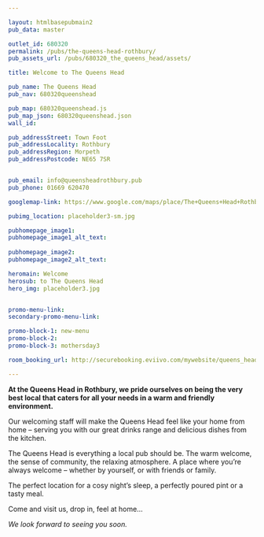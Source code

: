 ```yaml
---

layout: htmlbasepubmain2
pub_data: master

outlet_id: 680320
permalink: /pubs/the-queens-head-rothbury/
pub_assets_url: /pubs/680320_the_queens_head/assets/

title: Welcome to The Queens Head

pub_name: The Queens Head
pub_nav: 680320queenshead

pub_map: 680320queenshead.js
pub_map_json: 680320queenshead.json
wall_id:

pub_addressStreet: Town Foot
pub_addressLocality: Rothbury
pub_addressRegion: Morpeth
pub_addressPostcode: NE65 7SR


pub_email: info@queensheadrothbury.pub
pub_phone: 01669 620470

googlemap-link: https://www.google.com/maps/place/The+Queens+Head+Rothbury/@55.3101546,-1.9115274,17z/data=!4m12!1m6!3m5!1s0x487dfb2f63872835:0xdceb5e68a1e3967f!2sThe+Queens+Head+Rothbury!8m2!3d55.3101546!4d-1.9093334!3m4!1s0x487dfb2f63872835:0xdceb5e68a1e3967f!8m2!3d55.3101546!4d-1.9093334?hl=en-GB

pubimg_location: placeholder3-sm.jpg

pubhomepage_image1: 
pubhomepage_image1_alt_text: 
 
pubhomepage_image2: 
pubhomepage_image2_alt_text: 

heromain: Welcome
herosub: to The Queens Head
hero_img: placeholder3.jpg


promo-menu-link:
secondary-promo-menu-link:

promo-block-1: new-menu
promo-block-2: 
promo-block-3: mothersday3

room_booking_url: http://securebooking.eviivo.com/mywebsite/queens_head_rothbury

---
```



**At the Queens Head in Rothbury, we pride ourselves on being the very best local that caters for all your needs in a warm and friendly environment.**

Our welcoming staff will make the Queens Head feel like your home from home – serving you with our great drinks range and delicious dishes from the kitchen.

The Queens Head is everything a local pub should be. The warm welcome, the sense of community, the relaxing atmosphere. A place where you’re always welcome – whether by yourself, or with friends or family.

The perfect location for a cosy night’s sleep, a perfectly poured pint or a tasty meal.

Come and visit us, drop in, feel at home… 

*We look forward to seeing you soon.*




